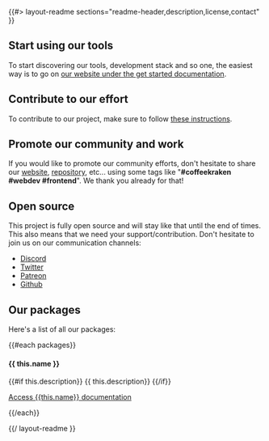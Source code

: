 {{#> layout-readme sections="readme-header,description,license,contact" }}

## Start using our tools

To start discovering our tools, development stack and so one, the easiest way is to go on [our website under the get started documentation](/doc/get-started/get-started).

## Contribute to our effort

To contribute to our project, make sure to follow [these instructions](/doc/contribute/get-started).

## Promote our community and work

If you would like to promote our community efforts, don't hesitate to share our [website](https://coffeekraken.io), [repository](https://github.com/coffeekraken/coffeekraken), etc... using some tags like "**#coffeekraken #webdev #frontend**". We thank you already for that!

## Open source

This project is fully open source and will stay like that until the end of times.
This also means that we need your support/contribution. Don't hesitate to join us on our communication channels:

- [Discord](https://discord.gg/ERsX54UE)
- [Twitter](https://twitter.com/coffeekrakenio)
- [Patreon](https://www.patreon.com/coffeekraken)
- [Github](https://github.com/Coffeekraken/coffeekraken/issues)

## Our packages

Here's a list of all our packages:

{{#each packages}}
#### {{ this.name }}
{{#if this.description}}
{{ this.description}}
{{/if}}

[Access {{this.name}} documentation](/package/{{this.name}}/doc/readme)

{{/each}}

{{/ layout-readme }}
